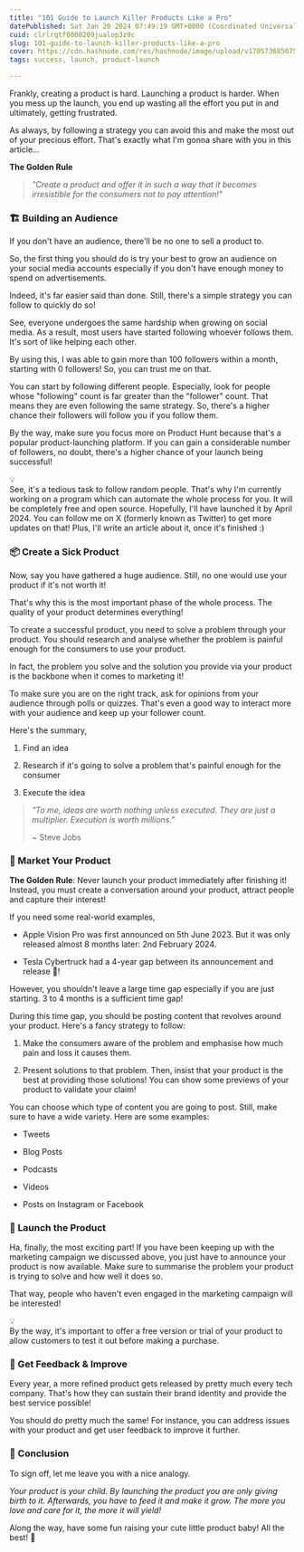 ```yaml
---
title: "101 Guide to Launch Killer Products Like a Pro"
datePublished: Sat Jan 20 2024 07:49:19 GMT+0000 (Coordinated Universal Time)
cuid: clrlrqtf0000209jualop3z9c
slug: 101-guide-to-launch-killer-products-like-a-pro
cover: https://cdn.hashnode.com/res/hashnode/image/upload/v1705736850751/185869b0-6bf5-4018-aa14-1fb5024d96a6.png
tags: success, launch, product-launch

---
```


Frankly, creating a product is hard. Launching a product is harder. When you mess up the launch, you end up wasting all the effort you put in and ultimately, getting frustrated.

As always, by following a strategy you can avoid this and make the most out of your precious effort. That's exactly what I'm gonna share with you in this article...

**The Golden Rule**

> *"Create a product and offer it in such a way that it becomes irresistible for the consumers not to pay attention!"*

### 🏗️ Building an Audience

If you don't have an audience, there'll be no one to sell a product to.

So, the first thing you should do is try your best to grow an audience on your social media accounts especially if you don't have enough money to spend on advertisements.

Indeed, it's far easier said than done. Still, there's a simple strategy you can follow to quickly do so!

See, everyone undergoes the same hardship when growing on social media. As a result, most users have started following whoever follows them. It's sort of like helping each other.

By using this, I was able to gain more than 100 followers within a month, starting with 0 followers! So, you can trust me on that.

You can start by following different people. Especially, look for people whose "following" count is far greater than the "follower" count. That means they are even following the same strategy. So, there's a higher chance their followers will follow you if you follow them.

By the way, make sure you focus more on Product Hunt because that's a popular product-launching platform. If you can gain a considerable number of followers, no doubt, there's a higher chance of your launch being successful!

<div data-node-type="callout">
<div data-node-type="callout-emoji">💡</div>
<div data-node-type="callout-text">See, it's a tedious task to follow random people. That's why I'm currently working on a program which can automate the whole process for you. It will be completely free and open source. Hopefully, I'll have launched it by April 2024. You can follow me on X (formerly known as Twitter) to get more updates on that! Plus, I'll write an article about it, once it's finished :)</div>
</div>

### 📦 Create a Sick Product

Now, say you have gathered a huge audience. Still, no one would use your product if it's not worth it!

That's why this is the most important phase of the whole process. The quality of your product determines everything!

To create a successful product, you need to solve a problem through your product. You should research and analyse whether the problem is painful enough for the consumers to use your product.

In fact, the problem you solve and the solution you provide via your product is the backbone when it comes to marketing it!

To make sure you are on the right track, ask for opinions from your audience through polls or quizzes. That's even a good way to interact more with your audience and keep up your follower count.

Here's the summary,

1. Find an idea
    
2. Research if it's going to solve a problem that's painful enough for the consumer
    
3. Execute the idea
    

> *"To me, ideas are worth nothing unless executed. They are just a multiplier. Execution is worth millions."*
> 
> ~ Steve Jobs

### 📢 Market Your Product

**The Golden Rule**: Never launch your product immediately after finishing it! Instead, you must create a conversation around your product, attract people and capture their interest!

If you need some real-world examples,

* Apple Vision Pro was first announced on 5th June 2023. But it was only released almost 8 months later: 2nd February 2024.
    
* Tesla Cybertruck had a 4-year gap between its announcement and release 🤯!
    

However, you shouldn't leave a large time gap especially if you are just starting. 3 to 4 months is a sufficient time gap!

During this time gap, you should be posting content that revolves around your product. Here's a fancy strategy to follow:

1. Make the consumers aware of the problem and emphasise how much pain and loss it causes them.
    
2. Present solutions to that problem. Then, insist that your product is the best at providing those solutions! You can show some previews of your product to validate your claim!
    

You can choose which type of content you are going to post. Still, make sure to have a wide variety. Here are some examples:

* Tweets
    
* Blog Posts
    
* Podcasts
    
* Videos
    
* Posts on Instagram or Facebook
    

### 🚀 Launch the Product

Ha, finally, the most exciting part! If you have been keeping up with the marketing campaign we discussed above, you just have to announce your product is now available. Make sure to summarise the problem your product is trying to solve and how well it does so.

That way, people who haven't even engaged in the marketing campaign will be interested!

<div data-node-type="callout">
<div data-node-type="callout-emoji">💡</div>
<div data-node-type="callout-text">By the way, it's important to offer a free version or trial of your product to allow customers to test it out before making a purchase.</div>
</div>

### 🥹 Get Feedback & Improve

Every year, a more refined product gets released by pretty much every tech company. That's how they can sustain their brand identity and provide the best service possible!

You should do pretty much the same! For instance, you can address issues with your product and get user feedback to improve it further.

### 👋 Conclusion

To sign off, let me leave you with a nice analogy.

*Your product is your child. By launching the product you are only giving birth to it. Afterwards, you have to feed it and make it grow. The more you love and care for it, the more it will yield!*

Along the way, have some fun raising your cute little product baby! All the best! 🤞